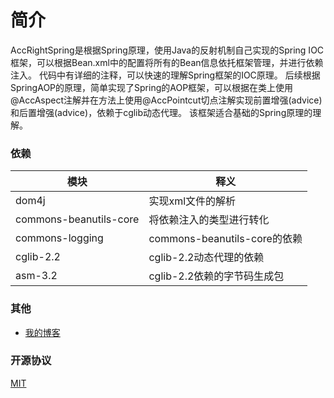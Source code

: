 # 简介
AccRightSpring是根据Spring原理，使用Java的反射机制自己实现的Spring IOC框架，可以根据Bean.xml中的配置将所有的Bean信息依托框架管理，并进行依赖注入。
代码中有详细的注释，可以快速的理解Spring框架的IOC原理。
后续根据SpringAOP的原理，简单实现了Spring的AOP框架，可以根据在类上使用@AccAspect注解并在方法上使用@AccPointcut切点注解实现前置增强(advice)和后置增强(advice)，依赖于cglib动态代理。
该框架适合基础的Spring原理的理解。
### 依赖

| 模块                   | 释义                          |
| ---------------------- | ----------------------------- |
| dom4j                  | 实现xml文件的解析             |
| commons-beanutils-core | 将依赖注入的类型进行转化      |
| commons-logging        | commons-beanutils-core的依赖  |
| cglib-2.2              | cglib-2.2动态代理的依赖       |
| asm-3.2                | cglib-2.2依赖的字节码生成包   |

### 其他
- [我的博客](https://www.accright.com)

### 开源协议
 [MIT](https://gitee.com/yadong.zhang/DBlog/blob/master/LICENSE)



